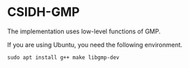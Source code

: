 # CSIDH-GMP

The implementation uses low-level functions of GMP.

If you are using Ubuntu, you need the following environment.
```
sudo apt install g++ make libgmp-dev
```
